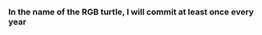 ### In the name of the RGB turtle, I will commit at least once every year
<style justify-content="center">
<div id="cont">
  <img src="./rzulf.gif" width="250px" height="250px" />
</div>
</style>
